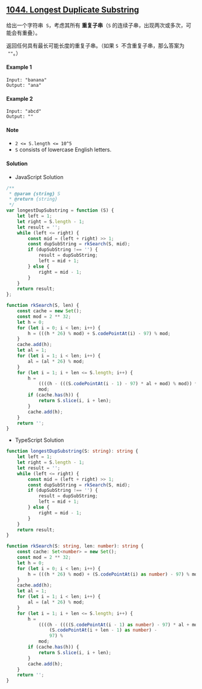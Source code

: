 ## [1044. Longest Duplicate Substring](https://leetcode.com/problems/longest-duplicate-substring/)

给出一个字符串  `S`，考虑其所有 **重复子串**（`S` 的连续子串，出现两次或多次，可能会有重叠）。

返回任何具有最长可能长度的重复子串。（如果 `S`  不含重复子串，那么答案为  `""`。）

#### Example 1

```text
Input: "banana"
Output: "ana"
```

#### Example 2

```text
Input: "abcd"
Output: ""
```

#### Note

-   `2 <= S.length <= 10^5`
-   `S` consists of lowercase English letters.

#### Solution

-   JavaScript Solution

```javascript
/**
 * @param {string} S
 * @return {string}
 */
var longestDupSubstring = function (S) {
    let left = 1;
    let right = S.length - 1;
    let result = '';
    while (left <= right) {
        const mid = (left + right) >> 1;
        const dupSubString = rkSearch(S, mid);
        if (dupSubString !== '') {
            result = dupSubString;
            left = mid + 1;
        } else {
            right = mid - 1;
        }
    }
    return result;
};

function rkSearch(S, len) {
    const cache = new Set();
    const mod = 2 ** 32;
    let h = 0;
    for (let i = 0; i < len; i++) {
        h = (((h * 26) % mod) + S.codePointAt(i) - 97) % mod;
    }
    cache.add(h);
    let al = 1;
    for (let i = 1; i < len; i++) {
        al = (al * 26) % mod;
    }
    for (let i = 1; i + len <= S.length; i++) {
        h =
            ((((h - (((S.codePointAt(i - 1) - 97) * al + mod) % mod)) * 26) % mod) + S.codePointAt(i + len - 1) - 97) %
            mod;
        if (cache.has(h)) {
            return S.slice(i, i + len);
        }
        cache.add(h);
    }
    return '';
}
```

-   TypeScript Solution

```typescript
function longestDupSubstring(S: string): string {
    let left = 1;
    let right = S.length - 1;
    let result = '';
    while (left <= right) {
        const mid = (left + right) >> 1;
        const dupSubString = rkSearch(S, mid);
        if (dupSubString !== '') {
            result = dupSubString;
            left = mid + 1;
        } else {
            right = mid - 1;
        }
    }
    return result;
}

function rkSearch(S: string, len: number): string {
    const cache: Set<number> = new Set();
    const mod = 2 ** 32;
    let h = 0;
    for (let i = 0; i < len; i++) {
        h = (((h * 26) % mod) + (S.codePointAt(i) as number) - 97) % mod;
    }
    cache.add(h);
    let al = 1;
    for (let i = 1; i < len; i++) {
        al = (al * 26) % mod;
    }
    for (let i = 1; i + len <= S.length; i++) {
        h =
            ((((h - ((((S.codePointAt(i - 1) as number) - 97) * al + mod) % mod)) * 26) % mod) +
                (S.codePointAt(i + len - 1) as number) -
                97) %
            mod;
        if (cache.has(h)) {
            return S.slice(i, i + len);
        }
        cache.add(h);
    }
    return '';
}
```
